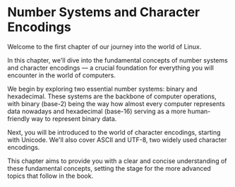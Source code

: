 # Number Systems and Character Encodings

Welcome to the first chapter of our journey into the world of Linux.

In this chapter, we'll dive into the fundamental concepts of number systems and character
encodings — a crucial foundation for everything you will encounter in the world of computers.

We begin by exploring two essential number systems: binary and hexadecimal.
These systems are the backbone of computer operations, with binary (base-2) being the way how
almost every computer represents data nowadays and hexadecimal (base-16)
serving as a more human-friendly way to represent binary data.

Next, you will be introduced to the world of character encodings, starting with Unicode.
We'll also cover ASCII and UTF-8, two widely used character encodings.

This chapter aims to provide you with a clear and concise understanding of these fundamental concepts,
setting the stage for the more advanced topics that follow in the book.
